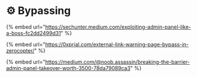 # ⚙️ Bypassing

{% embed url="https://sechunter.medium.com/exploiting-admin-panel-like-a-boss-fc2dd2499d31" %}

{% embed url="https://0xprial.com/external-link-warning-page-bypass-in-zerocopter/" %}

{% embed url="https://medium.com/@noob.assassin/breaking-the-barrier-admin-panel-takeover-worth-3500-78da79089ca3" %}
